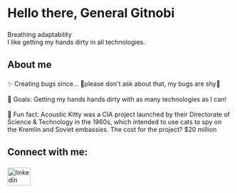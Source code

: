 <h1 align="left">Hello there, General Gitnobi</h1>

###

<p align="left">Breathing adaptability<br>I like getting my hands dirty in all technologies.</p>


<h2 align="left">About me</h2>

###

<p align="left">✨ Creating bugs since... 🌈please don't ask about that, my bugs are shy🌈<br><br>🎯 Goals: Getting my hands hands dirty with as many technologies as I can!<br><br>🎲 Fun fact: Acoustic Kitty was a CIA project launched by their Directorate of Science & Technology in the 1960s, which intended to use cats to spy on the Kremlin and Soviet embassies. The cost for the project? $20 million</p>

###

<h2 align="left">Connect with me:</h2>

###

<div align="left">
  <a href="https://www.linkedin.com/in/mitmarcus/" target="_blank">
    <img src="https://raw.githubusercontent.com/maurodesouza/profile-readme-generator/master/src/assets/icons/social/linkedin/default.svg" width="52" height="40" alt="linkedin logo"  />
  </a>
</div>
